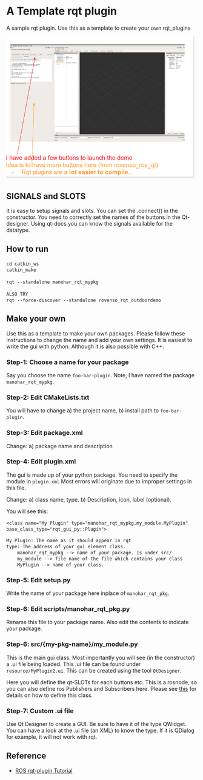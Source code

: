 # A Template rqt plugin

A sample rqt plugin. Use this as a template to create your own rqt_plugins

![Alt-text](./docs/sample_gui.png)

## SIGNALS and SLOTS
It is easy to setup signals and slots. You can set the .connect() in the constructor.
You need to correctly set the names of the buttons in the Qt-designer. Using qt-docs
you can know the signals available for the datatype.


## How to run
```
cd catkin_ws
catkin_make

rqt --standalone manohar_rqt_mypkg

ALSO TRY
rqt --force-discover --standalone rovenso_rqt_outdoordemo
```


## Make your own
Use this as a template to make your own packages. Please follow these instructions to change the name and add your own settings. It is easiest to write the
gui with python. Although it is also possible with C++.

### Step-1: Choose a name for your package
Say you choose the name `foo-bar-plugin`. Note, I have named the package `manohar_rqt_mypkg`.

### Step-2: Edit CMakeLists.txt
You will have to change a) the project name, b) install path to `foo-bar-plugin`.

### Step-3: Edit package.xml
Change: a) package name and description


### Step-4: Edit plugin.xml
The gui is made up of your python package. You need to specify the module in `plugin.xml`
Most errors will originate due to improper settings in this file.

Change: a) class name, type. b) Description, icon, label (optional).

You will see this:
```
<class name="My Plugin" type="manohar_rqt_mypkg.my_module.MyPlugin" base_class_type="rqt_gui_py::Plugin">
```

```
My Plugin: The name as it should appear in rqt
type: The address of your gui element class.
    manohar_rqt_mypkg --> name of your package. Is under src/
    my_module --> file name of the file which contains your class
    MyPlugin --> name of your class.
```

### Step-5: Edit setup.py
Write the name of your package here inplace of `manohar_rqt_pkg`. 

### Step-6: Edit scripts/manohar_rqt_pkg.py
Rename this file to your package name. Also edit the contents to indicate your package. 


### Step-6: src/{my-pkg-name}/my_module.py
This is the main gui class. Most importantly you will see (in the constructor)
a .ui file being loaded. This .ui file can be found under `resource/MyPlugin2.ui`.
This can be created using the tool `QtDesigner`.

Here you will define the qt-SLOTs for each buttons etc. This is a
rosnode, so you can also define ros Publishers and Subscribers here.
Please see [this](http://wiki.ros.org/rqt/Tutorials/Writing%20a%20Python%20Plugin)
for details on how to define this class.

### Step-7: Custom .ui file

Use Qt Designer to create a GUI. Be sure to have it of the type QWidget.
You can have a look at the .ui file (an XML) to know the type. If it is QDialog for example, it will
not work with rqt.

## Reference
- [ROS rqt-plugin Tutorial](http://wiki.ros.org/rqt/Tutorials/Create%20your%20new%20rqt%20plugin)
